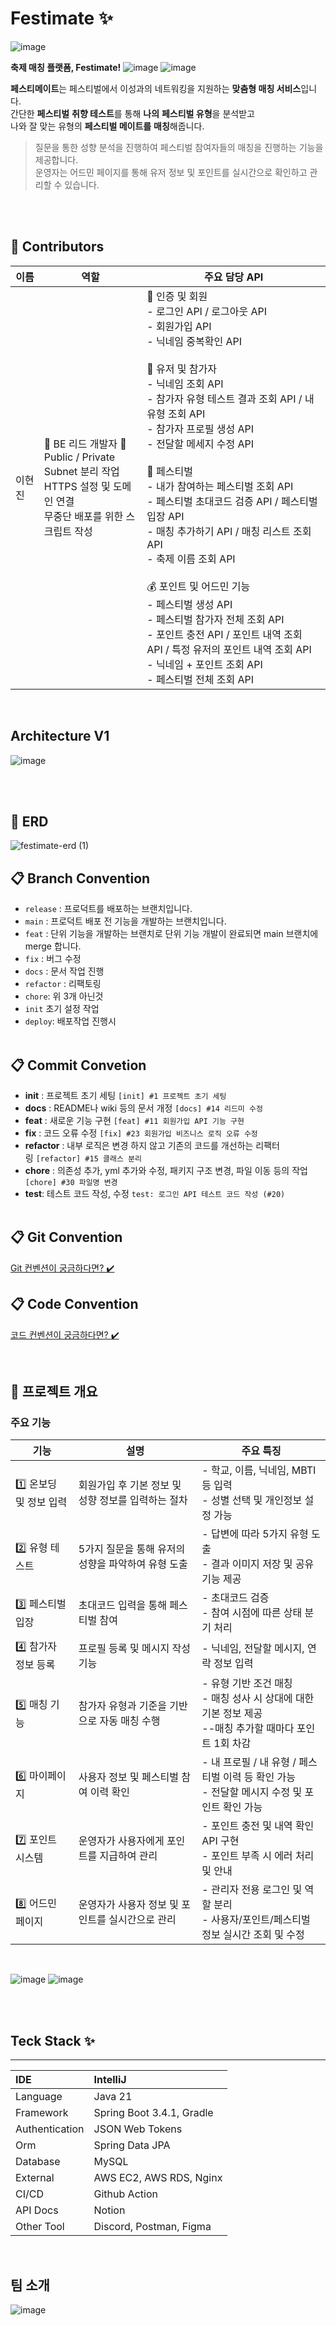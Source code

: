 # Festimate ✨
![image](https://github.com/user-attachments/assets/baf7e6f4-741c-43d6-a26e-538143d613fa)

**축제 매칭 플랫폼, Festimate!**
![image](https://github.com/user-attachments/assets/d6d485f5-b744-4f91-bbeb-d9d556b26b6b)
![image](https://github.com/user-attachments/assets/763c190d-a14b-49fb-8c95-90eebd8541f6)

**페스티메이트**는 페스티벌에서 이성과의 네트워킹을 지원하는 **맞춤형 매칭 서비스**입니다.<br>간단한 **페스티벌** **취향 테스트**를 통해 **나의** **페스티벌 유형**을 분석받고<br>나와 잘 맞는 유형의 **페스티벌 메이트를** **매칭**해줍니다.
> 질문을 통한 성향 분석을 진행하여 페스티벌 참여자들의 매칭을 진행하는 기능을 제공합니다.<br>운영자는 어드민 페이지를 통해 유저 정보 및 포인트를 실시간으로 확인하고 관리할 수 있습니다.


<br><br>
## 🌟 Contributors

| 이름 | 역할 | 주요 담당 API |
|------|-------|---------------|
| 이현진 | 👑 BE 리드 개발자 👑<br>Public / Private Subnet 분리 작업<br>HTTPS 설정 및 도메인 연결<br>무중단 배포를 위한 스크립트 작성 | 🧩 인증 및 회원<br>- 로그인 API / 로그아웃 API<br>- 회원가입 API<br>- 닉네임 중복확인 API<br><br>👤 유저 및 참가자<br>- 닉네임 조회 API<br>- 참가자 유형 테스트 결과 조회 API / 내 유형 조회 API<br>- 참가자 프로필 생성 API<br>- 전달할 메세지 수정 API<br><br>🎉 페스티벌<br>- 내가 참여하는 페스티벌 조회 API<br>- 페스티벌 초대코드 검증 API / 페스티벌 입장 API<br>- 매칭 추가하기 API / 매칭 리스트 조회 API<br>- 축제 이름 조회 API <br><br>💰 포인트 및 어드민 기능<br>- 페스티벌 생성 API<br>- 페스티벌 참가자 전체 조회 API<br>- 포인트 충전 API / 포인트 내역 조회 API / 특정 유저의 포인트 내역 조회 API<br>- 닉네임 + 포인트 조회 API<br>- 페스티벌 전체 조회 API|

<br>

## Architecture V1

![image](https://github.com/user-attachments/assets/f45f3a48-be5f-412e-a790-b58d91081ab2)


<br><br>
## 🧾 ERD
![festimate-erd (1)](https://github.com/user-attachments/assets/19b1721c-b572-4d7a-a46a-4b64b0a5b463)


## 📋 Branch Convention

- `release` : 프로덕트를 배포하는 브랜치입니다.
- `main` : 프로덕트 배포 전 기능을 개발하는 브랜치입니다.
- `feat` : 단위 기능을 개발하는 브랜치로 단위 기능 개발이 완료되면 main 브랜치에 merge 합니다.
- `fix` : 버그 수정
- `docs` :  문서 작업 진행
- `refactor` : 리팩토링
- `chore`: 위 3개 아닌것
- `init`  초기 설정 작업
- `deploy`: 배포작업 진행시
<br><br>

## 📋 Commit Convetion

- **init** : 프로젝트 초기 세팅 `[init] #1 프로젝트 초기 세팅`
- **docs** : README나 wiki 등의 문서 개정 `[docs] #14 리드미 수정`
- **feat** : 새로운 기능 구현 `[feat] #11 회원가입 API 기능 구현`
- **fix** : 코드 오류 수정 `[fix] #23 회원가입 비즈니스 로직 오류 수정`
- **refactor** : 내부 로직은 변경 하지 않고 기존의 코드를 개선하는 리팩터링 `[refactor] #15 클래스 분리`
- **chore** : 의존성 추가, yml 추가와 수정, 패키지 구조 변경, 파일 이동 등의 작업 `[chore] #30 파일명 변경`
- **test**: 테스트 코드 작성, 수정 `test: 로그인 API 테스트 코드 작성 (#20)`
<br><br>

## 📋 Git Convention

[Git 컨벤션이 궁금하다면? ✔️](https://sumptuous-viscose-f29.notion.site/Git-Convention-7ff513348d1f4ea1aeca732027ec8f12?pvs=4)


## 📋 Code Convention

[코드 컨벤션이 궁금하다면? ✔️](https://sumptuous-viscose-f29.notion.site/Code-Convention-f40b5a5de8fb497faeeac3e18768f973?pvs=4)

<br>

## 📌 프로젝트 개요

### 주요 기능

| 기능 | 설명 | 주요 특징 |
|------|------|-----------|
| 1️⃣ 온보딩 및 정보 입력 | 회원가입 후 기본 정보 및 성향 정보를 입력하는 절차 | - 학교, 이름, 닉네임, MBTI 등 입력<br>- 성별 선택 및 개인정보 설정 가능 |
| 2️⃣ 유형 테스트 | 5가지 질문을 통해 유저의 성향을 파악하여 유형 도출 | - 답변에 따라 5가지 유형 도출<br>- 결과 이미지 저장 및 공유 기능 제공 |
| 3️⃣ 페스티벌 입장 | 초대코드 입력을 통해 페스티벌 참여 | - 초대코드 검증<br>- 참여 시점에 따른 상태 분기 처리 |
| 4️⃣ 참가자 정보 등록 | 프로필 등록 및 메시지 작성 기능 | - 닉네임, 전달할 메시지, 연락 정보 입력 |
| 5️⃣ 매칭 기능 | 참가자 유형과 기준을 기반으로 자동 매칭 수행 | - 유형 기반 조건 매칭<br>- 매칭 성사 시 상대에 대한 기본 정보 제공<br>--매칭 추가할 때마다 포인트 1회 차감 |
| 6️⃣ 마이페이지 | 사용자 정보 및 페스티벌 참여 이력 확인 | - 내 프로필 / 내 유형 / 페스티벌 이력 등 확인 가능<br>- 전달할 메시지 수정 및 포인트 확인 가능 |
| 7️⃣ 포인트 시스템 | 운영자가 사용자에게 포인트를 지급하여 관리 | - 포인트 충전 및 내역 확인 API 구현<br>- 포인트 부족 시 에러 처리 및 안내 |
| 8️⃣ 어드민 페이지 | 운영자가 사용자 정보 및 포인트를 실시간으로 관리 | - 관리자 전용 로그인 및 역할 분리<br>- 사용자/포인트/페스티벌 정보 실시간 조회 및 수정 |


<br>

![image](https://github.com/user-attachments/assets/156e6299-07d6-4f7f-9218-5ec285c3251c)
![image](https://github.com/user-attachments/assets/07235a2a-e421-491a-9242-84652c13d8ed)

<br><br>

## Teck Stack ✨
<hr></hr>

| IDE | IntelliJ |
|:---|:---|
| Language | Java 21 |
| Framework | Spring Boot 3.4.1, Gradle |
| Authentication | JSON Web Tokens |
| Orm | Spring Data JPA |
| Database | MySQL |
| External | AWS EC2, AWS RDS, Nginx |
| CI/CD | Github Action |
| API Docs | Notion |
| Other Tool | Discord, Postman, Figma |

<br>


## 팀 소개
![image](https://github.com/user-attachments/assets/6cb8fc52-b037-459d-91aa-e233de98d1c1)
